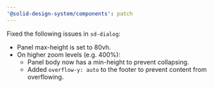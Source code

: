 ```yaml
---
'@solid-design-system/components': patch
---
```


Fixed the following issues in `sd-dialog`:

- Panel max-height is set to 80vh.
- On higher zoom levels (e.g. 400%):
  - Panel body now has a min-height to prevent collapsing.
  - Added `overflow-y: auto` to the footer to prevent content from overflowing.

